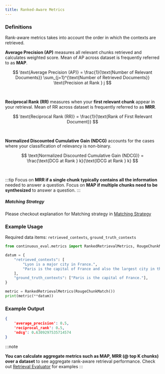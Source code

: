 ```yaml
---
title: Ranked-Aware Metrics
---
```


### Definitions

Rank-aware metrics takes into account the order in which the contexts are retrieved.

**Average Precision (AP)** measures all relevant chunks retrieved and calculates weighted score. Mean of AP across dataset is frequently referred to as **MAP**.

$$ \text{Average Precision (AP)} = \frac{1}{\text{Number of Relevant Documents}} \sum_{j=1}^{\text{Number of Retrieved Documents}} \text{Precision at Rank } j $$

<br>

**Reciprocal Rank (RR)** measures when your **first relevant chunk** appear in your retrieval. Mean of RR across dataset is frequently referred to as **MRR**.

$$ \text{Reciprocal Rank (RR)} = \frac{1}{\text{Rank of First Relevant Document}} $$

<br>

**Normalized Discounted Cumulative Gain (NDCG)** accounts for the cases where your classification of relevancy is non-binary. 

$$ \text{Normalized Discounted Cumulative Gain (NDCG)} = \frac{\text{DCG at Rank } k}{\text{IDCG at Rank } k} $$

<br>


:::tip
Focus on **MRR if a single chunk typically contains all the information** needed to answer a question.
Focus on **MAP if multiple chunks need to be synthesized** to answer a question.
:::

##### Matching Strategy

Please checkout explanation for Matching strategy in [Matching Strategy](/../precision_recall/)

### Example Usage

Required data items: `retrieved_contexts`, `ground_truth_contexts`

```python
from continuous_eval.metrics import RankedRetrievalMetrics, RougeChunkMatch

datum = {
    "retrieved_contexts": [
        "Lyon is a major city in France.",
        "Paris is the capital of France and also the largest city in the country.",
    ],
    "ground_truth_contexts": ["Paris is the capital of France."],
}

metric = RankedRetrievalMetrics(RougeChunkMatch())
print(metric(**datum))
```

### Example Output

```JSON
{
    'average_precision': 0.5, 
    'reciprocal_rank': 0.5, 
    'ndcg': 0.6309297535714574
}
```

:::note

**You can calculate aggregate metrics such as MAP, MRR (@ top K chunks) over a dataset** to see aggregate rank-aware retrieval performance.
Check out <a href="/evaluators/evaluator#retrievalevaluator">Retrieval Evaluator</a> for examples
:::